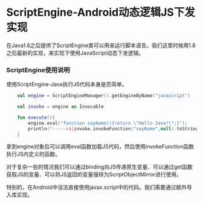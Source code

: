 ScriptEngine-Android动态逻辑JS下发实现
==========================

在Java1.6之后提供了ScriptEngine类可以用来运行脚本语言。我们这里时候用1.8之后最新的实现，来实现下使用JavaScript动态下发逻辑。


### ScriptEngine使用说明

使用ScriptEngine-Java执行JS代码本身是否简单。

```kotlin
	val engine = ScriptEngineManager().getEngineByName("javascript")

    val invoke = engine as Invocable

    fun execute(){
        engine.eval("function sayName(){return \"Hello Java!\";}");
        println("----->${invoke.invokeFunction("sayName",null).toString()}")
    }

```

拿到engine对象后可以调用eval函数加载JS代码，然后使用invokeFunction函数执行JS内定义的函数。

对于复杂一些的情况我们可以通过binding向JS传递原生变量、可以通过get函数获取JS的变量、可以将JS返回的变量强转为ScriptObjectMirror进行使用。

特别的，在Android中没法直接使用javax.script中的代码。我们需要通过额外导入库实现。


### 

